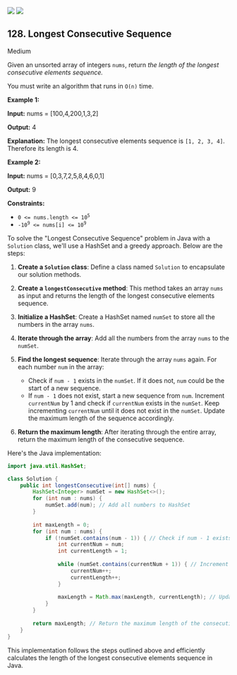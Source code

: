 [![](https://img.shields.io/github/stars/javadev/LeetCode-in-Java?label=Stars&style=flat-square)](https://github.com/javadev/LeetCode-in-Java)
[![](https://img.shields.io/github/forks/javadev/LeetCode-in-Java?label=Fork%20me%20on%20GitHub%20&style=flat-square)](https://github.com/javadev/LeetCode-in-Java/fork)

## 128\. Longest Consecutive Sequence

Medium

Given an unsorted array of integers `nums`, return _the length of the longest consecutive elements sequence._

You must write an algorithm that runs in `O(n)` time.

**Example 1:**

**Input:** nums = [100,4,200,1,3,2]

**Output:** 4

**Explanation:** The longest consecutive elements sequence is `[1, 2, 3, 4]`. Therefore its length is 4. 

**Example 2:**

**Input:** nums = [0,3,7,2,5,8,4,6,0,1]

**Output:** 9 

**Constraints:**

*   <code>0 <= nums.length <= 10<sup>5</sup></code>
*   <code>-10<sup>9</sup> <= nums[i] <= 10<sup>9</sup></code>

To solve the "Longest Consecutive Sequence" problem in Java with a `Solution` class, we'll use a HashSet and a greedy approach. Below are the steps:

1. **Create a `Solution` class**: Define a class named `Solution` to encapsulate our solution methods.

2. **Create a `longestConsecutive` method**: This method takes an array `nums` as input and returns the length of the longest consecutive elements sequence.

3. **Initialize a HashSet**: Create a HashSet named `numSet` to store all the numbers in the array `nums`.

4. **Iterate through the array**: Add all the numbers from the array `nums` to the `numSet`.

5. **Find the longest sequence**: Iterate through the array `nums` again. For each number `num` in the array:
   - Check if `num - 1` exists in the `numSet`. If it does not, `num` could be the start of a new sequence.
   - If `num - 1` does not exist, start a new sequence from `num`. Increment `currentNum` by 1 and check if `currentNum` exists in the `numSet`. Keep incrementing `currentNum` until it does not exist in the `numSet`. Update the maximum length of the sequence accordingly.

6. **Return the maximum length**: After iterating through the entire array, return the maximum length of the consecutive sequence.

Here's the Java implementation:

```java
import java.util.HashSet;

class Solution {
    public int longestConsecutive(int[] nums) {
        HashSet<Integer> numSet = new HashSet<>();
        for (int num : nums) {
            numSet.add(num); // Add all numbers to HashSet
        }
        
        int maxLength = 0;
        for (int num : nums) {
            if (!numSet.contains(num - 1)) { // Check if num - 1 exists in numSet
                int currentNum = num;
                int currentLength = 1;
                
                while (numSet.contains(currentNum + 1)) { // Increment currentNum until it does not exist in numSet
                    currentNum++;
                    currentLength++;
                }
                
                maxLength = Math.max(maxLength, currentLength); // Update maximum length
            }
        }
        
        return maxLength; // Return the maximum length of the consecutive sequence
    }
}
```

This implementation follows the steps outlined above and efficiently calculates the length of the longest consecutive elements sequence in Java.
